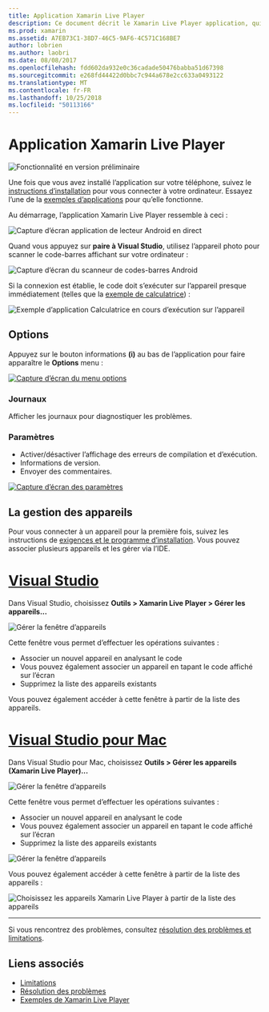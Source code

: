 ```yaml
---
title: Application Xamarin Live Player
description: Ce document décrit le Xamarin Live Player application, qui peut être utilisée pour afficher un aperçu des modifications du code en direct sur l’appareil. Il aborde le programme d’installation, des exemples, des journaux, des paramètres, la gestion des appareils et bien plus encore.
ms.prod: xamarin
ms.assetid: A7EB73C1-38D7-46C5-9AF6-4C571C168BE7
author: lobrien
ms.author: laobri
ms.date: 08/08/2017
ms.openlocfilehash: fdd602da932e0c36cadade50476babba51d67398
ms.sourcegitcommit: e268fd44422d0bbc7c944a678e2cc633a0493122
ms.translationtype: MT
ms.contentlocale: fr-FR
ms.lasthandoff: 10/25/2018
ms.locfileid: "50113166"
---
```

# <a name="xamarin-live-player-app"></a>Application Xamarin Live Player

![Fonctionnalité en version préliminaire](~/media/shared/preview.png)

Une fois que vous avez installé l’application sur votre téléphone, suivez le [instructions d’installation](~/tools/live-player/install.md) pour vous connecter à votre ordinateur. Essayez l’une de la [exemples d’applications](~/tools/live-player/samples.md) pour qu’elle fonctionne.

Au démarrage, l’application Xamarin Live Player ressemble à ceci :

![Capture d’écran application de lecteur Android en direct](player-images/app-android-sml.png)

Quand vous appuyez sur **paire à Visual Studio**, utilisez l’appareil photo pour scanner le code-barres affichant sur votre ordinateur :

![Capture d’écran du scanneur de codes-barres Android](player-images/scan-android-sml.png)

Si la connexion est établie, le code doit s’exécuter sur l’appareil presque immédiatement (telles que la [exemple de calculatrice](https://developer.xamarin.com/samples/mobile/LivePlayer/BasicCalculator)) :

![Exemple d’application Calculatrice en cours d’exécution sur l’appareil](player-images/basic-calculator-sml.png)

## <a name="options"></a>Options

Appuyez sur le bouton informations **(i)** au bas de l’application pour faire apparaître le **Options** menu :

[![Capture d’écran du menu options](player-images/options-sml.png)](player-images/options.png#lightbox)

### <a name="logs"></a>Journaux

Afficher les journaux pour diagnostiquer les problèmes.

### <a name="settings"></a>Paramètres

- Activer/désactiver l’affichage des erreurs de compilation et d’exécution.
- Informations de version.
- Envoyer des commentaires.

[![Capture d’écran des paramètres](player-images/settings-sml.png)](player-images/settings.png#lightbox)

## <a name="managing-devices"></a>La gestion des appareils

Pour vous connecter à un appareil pour la première fois, suivez les instructions de [exigences et le programme d’installation](~/tools/live-player/install.md). Vous pouvez associer plusieurs appareils et les gérer via l’IDE.

# <a name="visual-studiotabwindows"></a>[Visual Studio](#tab/windows)

Dans Visual Studio, choisissez **Outils > Xamarin Live Player > Gérer les appareils...**

![Gérer la fenêtre d’appareils](player-images/manage-tools-menu-vs.png)

Cette fenêtre vous permet d’effectuer les opérations suivantes :

- Associer un nouvel appareil en analysant le code
- Vous pouvez également associer un appareil en tapant le code affiché sur l’écran
- Supprimez la liste des appareils existants

Vous pouvez également accéder à cette fenêtre à partir de la liste des appareils.

# <a name="visual-studio-for-mactabmacos"></a>[Visual Studio pour Mac](#tab/macos)

Dans Visual Studio pour Mac, choisissez **Outils > Gérer les appareils (Xamarin Live Player)...**

![Gérer la fenêtre d’appareils](player-images/manage-tools-menu.png)

Cette fenêtre vous permet d’effectuer les opérations suivantes :

- Associer un nouvel appareil en analysant le code
- Vous pouvez également associer un appareil en tapant le code affiché sur l’écran
- Supprimez la liste des appareils existants

![Gérer la fenêtre d’appareils](player-images/manage.png)

Vous pouvez également accéder à cette fenêtre à partir de la liste des appareils :

![Choisissez les appareils Xamarin Live Player à partir de la liste des appareils](player-images/manage-device-menu.png)

-----

Si vous rencontrez des problèmes, consultez [résolution des problèmes et limitations](~/tools/live-player/troubleshooting.md).

## <a name="related-links"></a>Liens associés

- [Limitations](~/tools/live-player/limitations.md)
- [Résolution des problèmes](~/tools/live-player/troubleshooting.md)
- [Exemples de Xamarin Live Player](samples.md)
